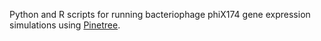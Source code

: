 Python and R scripts for running bacteriophage phiX174 gene expression simulations using [Pinetree](https://doi.org/10.1093/bioinformatics/btz203).
